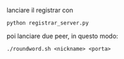 lanciare il registrar con

    python registrar_server.py


poi lanciare due peer, in questo modo:

    ./roundword.sh <nickname> <porta>